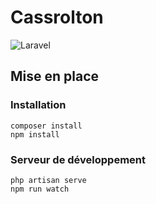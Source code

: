 # Cassrolton

![Laravel](https://github.com/Anthony-Jhoiro/projet-cours-laravel/workflows/Laravel/badge.svg)

## Mise en place

### Installation
```shell script
composer install
npm install
```

### Serveur de développement
```shell script
php artisan serve
npm run watch
```
